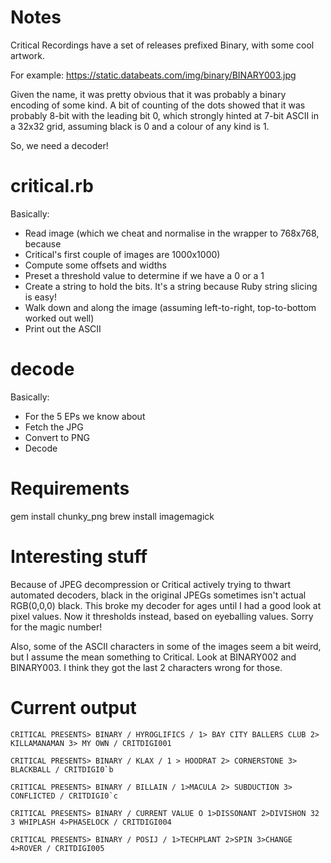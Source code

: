 # Notes
Critical Recordings have a set of releases prefixed Binary, with some cool
artwork.

For example: https://static.databeats.com/img/binary/BINARY003.jpg

Given the name, it was pretty obvious that it was probably a binary
encoding of some kind. A bit of counting of the dots showed that it was
probably 8-bit with the leading bit 0, which strongly hinted at 7-bit ASCII in
a 32x32 grid, assuming black is 0 and a colour of any kind is 1.

So, we need a decoder!

# critical.rb

Basically:

* Read image (which we cheat and normalise in the wrapper to 768x768, because
* Critical's first couple of images are 1000x1000)
* Compute some offsets and widths
* Preset a threshold value to determine if we have a 0 or a 1
* Create a string to hold the bits. It's a string because Ruby string slicing
  is easy!
* Walk down and along the image (assuming left-to-right, top-to-bottom worked
  out well)
* Print out the ASCII

# decode

Basically:

* For the 5 EPs we know about
* Fetch the JPG
* Convert to PNG
* Decode

# Requirements

gem install chunky\_png
brew install imagemagick

# Interesting stuff

Because of JPEG decompression or Critical actively trying to thwart automated
decoders, black in the original JPEGs sometimes isn't actual RGB(0,0,0) black.
This broke my decoder for ages until I had a good look at pixel values. Now it
thresholds instead, based on eyeballing values. Sorry for the magic number!

Also, some of the ASCII characters in some of the images seem a bit weird, but
I assume the mean something to Critical. Look at BINARY002 and BINARY003.
I think they got the last 2 characters wrong for those.

# Current output

```
CRITICAL PRESENTS> BINARY / HYROGLIFICS / 1> BAY CITY BALLERS CLUB 2> KILLAMANAMAN 3> MY OWN / CRITDIGI001

CRITICAL PRESENTS> BINARY / KLAX / 1 > HOODRAT 2> CORNERSTONE 3> BLACKBALL / CRITDIGI0`b

CRITICAL PRESENTS> BINARY / BILLAIN / 1>MACULA 2> SUBDUCTION 3> CONFLICTED / CRITDIGI0`c

CRITICAL PRESENTS> BINARY / CURRENT VALUE O 1>DISSONANT 2>DIVISHON 32 3 WHIPLASH 4>PHASELOCK / CRITDIGI004

CRITICAL PRESENTS> BINARY / POSIJ / 1>TECHPLANT 2>SPIN 3>CHANGE 4>ROVER / CRITDIGI005
```